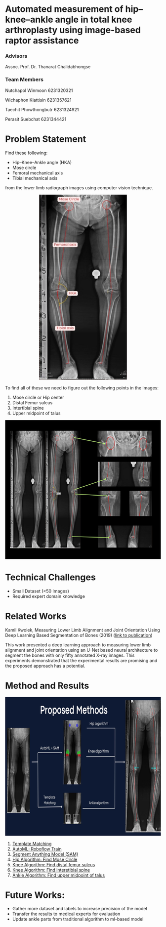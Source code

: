# Automated measurement of hip–knee–ankle angle in total knee arthroplasty using image-based raptor assistance
### Advisors

Assoc. Prof. Dr. Thanarat Chalidabhongse

### Team Members

Nutchapol Winmoon 6231320321 

Wichaphon Kiattisin 6231357621 

Taechit Phowthongbutr 6231324921

Perasit Suebchat 6231344421

# Problem Statement
Find these following:
- Hip–Knee–Ankle angle (HKA)
- Mose circle
- Femoral mechanical axis
- Tibial mechanical axis 

from the lower limb radiograph images using computer vision technique.

<p align="center">
<img src="https://github.com/Baimon664/Hip_Knee_Ankle/blob/main/images/problem_statement.jpg" height="600">
</p>

To find all of these we need to figure out the following points in the images:
1. Mose circle or Hip center
2. Distal Femur sulcus
3. Intertibial spine
4. Upper midpoint of talus

<p align="center">
<img src="https://github.com/Baimon664/Hip_Knee_Ankle/blob/main/images/problem_statement_2.jpg" height="450">
</p>

# Technical Challenges
- Small Dataset (<50 Images)
- Required expert domain knowledge

# Related Works
Kamil Kwolek, Measuring Lower Limb Alignment and Joint Orientation Using Deep Learning Based Segmentation of Bones (2019) ([link to publication](https://www.researchgate.net/publication/336345786))

This work presented a deep learning approach to measuring lower limb alignment and joint orientation using an U-Net based neural architecture to segment the bones with only fifty annotated X-ray images. This experiments demonstrated that the experimental results are promising and the proposed approach has a potential.

# Method and Results

<p align="center">
<img src="https://github.com/Baimon664/Hip_Knee_Ankle/blob/main/images/pipeline.jpg" height="450">
</p>

1. [Template Matching](https://github.com/Baimon664/Hip_Knee_Ankle/blob/main/Detector#template-matcher)
2. [AutoML: Roboflow Train](https://github.com/Baimon664/Hip_Knee_Ankle/blob/main/Detector#automl-roboflow-train)
3. [Segment Anything Model (SAM)](https://github.com/Baimon664/Hip_Knee_Ankle/blob/main/Detector#segment-anything-model-sam)
4. [Hip Algorithm: Find Mose Circle](https://github.com/Baimon664/Hip_Knee_Ankle/blob/main/Hip)
5. [Knee Algorithm: Find distal femur sulcus](https://github.com/Baimon664/Hip_Knee_Ankle/blob/main/topKnee#knee-algorithm-find-distal-femur-sulcus)
6. [Knee Algorithm: Find interetibial spine](https://github.com/Baimon664/Hip_Knee_Ankle/blob/main/kneeBottom#knee-algorithm-find-interetibial-spine)
7. [Ankle Algorithm: Find upper midpoint of talus](https://github.com/Baimon664/Hip_Knee_Ankle/blob/main/Ankle#ankle-algorithm-find-upper-midpoint-of-talus)

# Future Works:
- Gather more dataset and labels to increase precision of the model
- Transfer the results to medical experts for evaluation
- Update ankle parts from traditional algorithm to ml-based model